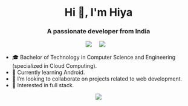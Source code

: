 <h1 align="center">Hi 👋, I'm Hiya</h1>
<h3 align="center">A passionate developer from India</h3>

<p align="center">
  <a href="mailto:devlihiya9@gmail.com"><img src="https://img.shields.io/badge/gmail-%23D14836.svg?&style=for-the-badge&logo=gmail&logoColor=white" /></a>&nbsp;&nbsp;&nbsp;&nbsp;
  <a href="https://www.linkedin.com/in/hiya-devli/"><img src="https://img.shields.io/badge/linkedin-%230077B5.svg?&style=for-the-badge&logo=linkedin&logoColor=white" /></a>&nbsp;&nbsp;&nbsp;&nbsp;

* 🎓   Bachelor of Technology in Computer Science and Engineering (specialized in Cloud Computing).
* 🌱   Currently learning Android.
* 👯   I’m looking to collaborate on projects related to web development.
* 🧐   Interested in full stack.


<p align="center">
    <img src="https://github-readme-stats.vercel.app/api/top-langs/?username=hiya0&theme=radical" />
</p>
